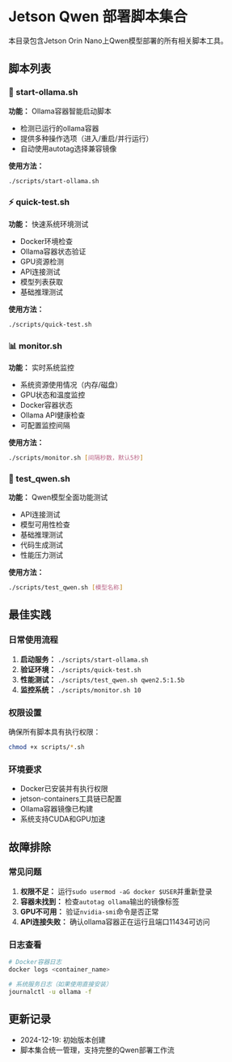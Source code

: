 # Jetson Qwen 部署脚本集合

本目录包含Jetson Orin Nano上Qwen模型部署的所有相关脚本工具。

## 脚本列表

### 🚀 start-ollama.sh
**功能：** Ollama容器智能启动脚本
- 检测已运行的ollama容器
- 提供多种操作选项（进入/重启/并行运行）
- 自动使用autotag选择兼容镜像

**使用方法：**
```bash
./scripts/start-ollama.sh
```

### ⚡ quick-test.sh
**功能：** 快速系统环境测试
- Docker环境检查
- Ollama容器状态验证
- GPU资源检测
- API连接测试
- 模型列表获取
- 基础推理测试

**使用方法：**
```bash
./scripts/quick-test.sh
```

### 📊 monitor.sh
**功能：** 实时系统监控
- 系统资源使用情况（内存/磁盘）
- GPU状态和温度监控
- Docker容器状态
- Ollama API健康检查
- 可配置监控间隔

**使用方法：**
```bash
./scripts/monitor.sh [间隔秒数，默认5秒]
```

### 🧠 test_qwen.sh
**功能：** Qwen模型全面功能测试
- API连接测试
- 模型可用性检查
- 基础推理测试
- 代码生成测试
- 性能压力测试

**使用方法：**
```bash
./scripts/test_qwen.sh [模型名称]
```

## 最佳实践

### 日常使用流程
1. **启动服务：** `./scripts/start-ollama.sh`
2. **验证环境：** `./scripts/quick-test.sh`
3. **性能测试：** `./scripts/test_qwen.sh qwen2.5:1.5b`
4. **监控系统：** `./scripts/monitor.sh 10`

### 权限设置
确保所有脚本具有执行权限：
```bash
chmod +x scripts/*.sh
```

### 环境要求
- Docker已安装并有执行权限
- jetson-containers工具链已配置
- Ollama容器镜像已构建
- 系统支持CUDA和GPU加速

## 故障排除

### 常见问题
1. **权限不足：** 运行`sudo usermod -aG docker $USER`并重新登录
2. **容器未找到：** 检查`autotag ollama`输出的镜像标签
3. **GPU不可用：** 验证`nvidia-smi`命令是否正常
4. **API连接失败：** 确认ollama容器正在运行且端口11434可访问

### 日志查看
```bash
# Docker容器日志
docker logs <container_name>

# 系统服务日志（如果使用直接安装）
journalctl -u ollama -f
```

## 更新记录
- 2024-12-19: 初始版本创建
- 脚本集合统一管理，支持完整的Qwen部署工作流 
